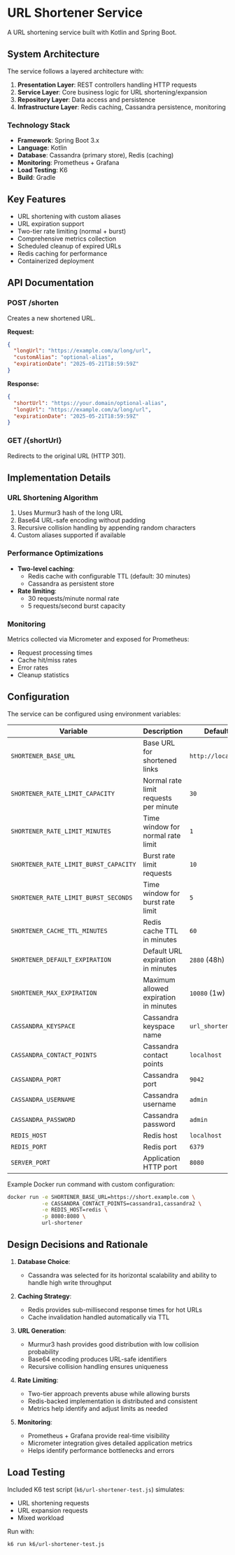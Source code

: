 # URL Shortener Service

A URL shortening service built with Kotlin and Spring Boot.

## System Architecture

The service follows a layered architecture with:

1. **Presentation Layer**: REST controllers handling HTTP requests
2. **Service Layer**: Core business logic for URL shortening/expansion
3. **Repository Layer**: Data access and persistence
4. **Infrastructure Layer**: Redis caching, Cassandra persistence, monitoring

### Technology Stack

- **Framework**: Spring Boot 3.x
- **Language**: Kotlin
- **Database**: Cassandra (primary store), Redis (caching)
- **Monitoring**: Prometheus + Grafana
- **Load Testing**: K6
- **Build**: Gradle

## Key Features

- URL shortening with custom aliases
- URL expiration support
- Two-tier rate limiting (normal + burst)
- Comprehensive metrics collection
- Scheduled cleanup of expired URLs
- Redis caching for performance
- Containerized deployment

## API Documentation

### POST /shorten

Creates a new shortened URL.

**Request:**
```json
{
  "longUrl": "https://example.com/a/long/url",
  "customAlias": "optional-alias",
  "expirationDate": "2025-05-21T18:59:59Z"
}
```

**Response:**
```json
{
  "shortUrl": "https://your.domain/optional-alias",
  "longUrl": "https://example.com/a/long/url",
  "expirationDate": "2025-05-21T18:59:59Z"
}
```

### GET /{shortUrl}

Redirects to the original URL (HTTP 301).

## Implementation Details

### URL Shortening Algorithm

1. Uses Murmur3 hash of the long URL
2. Base64 URL-safe encoding without padding
3. Recursive collision handling by appending random characters
4. Custom aliases supported if available

### Performance Optimizations

- **Two-level caching**:
  - Redis cache with configurable TTL (default: 30 minutes)
  - Cassandra as persistent store
- **Rate limiting**:
  - 30 requests/minute normal rate
  - 5 requests/second burst capacity

### Monitoring

Metrics collected via Micrometer and exposed for Prometheus:

- Request processing times
- Cache hit/miss rates
- Error rates
- Cleanup statistics

## Configuration

The service can be configured using environment variables:

| Variable | Description | Default Value |
|----------|-------------|---------------|
| `SHORTENER_BASE_URL` | Base URL for shortened links | `http://localhost:8080` |
| `SHORTENER_RATE_LIMIT_CAPACITY` | Normal rate limit requests per minute | `30` |
| `SHORTENER_RATE_LIMIT_MINUTES` | Time window for normal rate limit | `1` |
| `SHORTENER_RATE_LIMIT_BURST_CAPACITY` | Burst rate limit requests | `10` |
| `SHORTENER_RATE_LIMIT_BURST_SECONDS` | Time window for burst rate limit | `5` |
| `SHORTENER_CACHE_TTL_MINUTES` | Redis cache TTL in minutes | `60` |
| `SHORTENER_DEFAULT_EXPIRATION` | Default URL expiration in minutes | `2880` (48h) |
| `SHORTENER_MAX_EXPIRATION` | Maximum allowed expiration in minutes | `10080` (1w) |
| `CASSANDRA_KEYSPACE` | Cassandra keyspace name | `url_shortener` |
| `CASSANDRA_CONTACT_POINTS` | Cassandra contact points | `localhost` |
| `CASSANDRA_PORT` | Cassandra port | `9042` |
| `CASSANDRA_USERNAME` | Cassandra username | `admin` |
| `CASSANDRA_PASSWORD` | Cassandra password | `admin` |
| `REDIS_HOST` | Redis host | `localhost` |
| `REDIS_PORT` | Redis port | `6379` |
| `SERVER_PORT` | Application HTTP port | `8080` |

Example Docker run command with custom configuration:
```bash
docker run -e SHORTENER_BASE_URL=https://short.example.com \
           -e CASSANDRA_CONTACT_POINTS=cassandra1,cassandra2 \
           -e REDIS_HOST=redis \
           -p 8080:8080 \
           url-shortener
```

## Design Decisions and Rationale

1. **Database Choice**:
   - Cassandra was selected for its horizontal scalability and ability to handle high write throughput

2. **Caching Strategy**:
   - Redis provides sub-millisecond response times for hot URLs
   - Cache invalidation handled automatically via TTL

3. **URL Generation**:
   - Murmur3 hash provides good distribution with low collision probability
   - Base64 encoding produces URL-safe identifiers
   - Recursive collision handling ensures uniqueness

4. **Rate Limiting**:
   - Two-tier approach prevents abuse while allowing bursts
   - Redis-backed implementation is distributed and consistent
   - Metrics help identify and adjust limits as needed

5. **Monitoring**:
   - Prometheus + Grafana provide real-time visibility
   - Micrometer integration gives detailed application metrics
   - Helps identify performance bottlenecks and errors

## Load Testing

Included K6 test script (`k6/url-shortener-test.js`) simulates:
- URL shortening requests
- URL expansion requests
- Mixed workload

Run with:
```bash
k6 run k6/url-shortener-test.js
```
